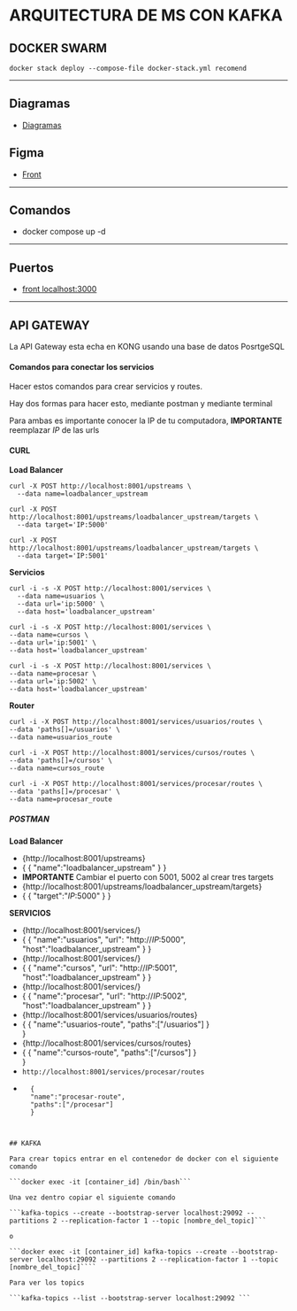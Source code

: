 # **ARQUITECTURA DE MS CON KAFKA**

## **DOCKER SWARM**
```shell
docker stack deploy --compose-file docker-stack.yml recomend
```


---

## **Diagramas**

- [Diagramas](https://miro.com/welcomeonboard/a3dXYmtpaVpZcVhzaWNWaDZlYUVEd1dvS2I0SFVlekhwbGkxdlJnUE9sVEgxWFczb0FDZW56WVdFR2VYajltdnwzNDU4NzY0NTM0Mjk4NTg0NjA0fDI=?share_link_id=519012505508)

## **Figma**

- [Front](https://www.figma.com/proto/Ot6bc82rw3QlpVmaINKZms/UI-Design-System-Recomendation?type=design&node-id=49-422&t=pK2g5gepaGibhshK-0&scaling=scale-down&page-id=0%3A1)

---

## **Comandos**

- docker compose up -d 

---

## **Puertos**

- [front localhost:3000](http://localhost:3000)

---

## **API GATEWAY**

La API Gateway esta echa en KONG usando una base de datos PosrtgeSQL 

#### **Comandos para conectar los servicios**

Hacer estos comandos para crear servicios y routes.

Hay dos formas para hacer esto, mediante postman y mediante terminal

Para ambas es importante conocer la IP de tu computadora, **IMPORTANTE** reemplazar *IP* de las urls

#### CURL

**Load Balancer**
```
curl -X POST http://localhost:8001/upstreams \
  --data name=loadbalancer_upstream
```

```
curl -X POST http://localhost:8001/upstreams/loadbalancer_upstream/targets \
  --data target='IP:5000'
```

```
curl -X POST http://localhost:8001/upstreams/loadbalancer_upstream/targets \
  --data target='IP:5001'
```

**Servicios**

```
curl -i -s -X POST http://localhost:8001/services \
  --data name=usuarios \
  --data url='ip:5000' \
  --data host='loadbalancer_upstream'
  ```

  ```
curl -i -s -X POST http://localhost:8001/services \
  --data name=cursos \
  --data url='ip:5001' \
  --data host='loadbalancer_upstream'
  ```

  ```
curl -i -s -X POST http://localhost:8001/services \
  --data name=procesar \
  --data url='ip:5002' \
  --data host='loadbalancer_upstream'
  ```

  **Router**

  ```
  curl -i -X POST http://localhost:8001/services/usuarios/routes \
  --data 'paths[]=/usuarios' \
  --data name=usuarios_route
  ```

  ```
  curl -i -X POST http://localhost:8001/services/cursos/routes \
  --data 'paths[]=/cursos' \
  --data name=cursos_route
  ```

  ```
  curl -i -X POST http://localhost:8001/services/procesar/routes \
  --data 'paths[]=/procesar' \
  --data name=procesar_route
  ```


##### *POSTMAN*

**Load Balancer**

- {http://localhost:8001/upstreams}
- {
    {
    "name":"loadbalancer_upstream"
    }
}
- **IMPORTANTE** Cambiar el puerto con 5001, 5002 al crear tres targets 
- {http://localhost:8001/upstreams/loadbalancer_upstream/targets}
- {
    {
    "target":"*IP*:5000"
    }
}


**SERVICIOS**
- {http://localhost:8001/services/}
- {
    {
    "name":"usuarios",
    "url": "http://*IP*:5000",
    "host":"loadbalancer_upstream"
    }
}
- {http://localhost:8001/services/}
- {
    {
    "name":"cursos",
    "url": "http://*IP*:5001",
    "host":"loadbalancer_upstream"
    }
}
- {http://localhost:8001/services/}
- {
    {
    "name":"procesar",
    "url": "http://*IP*:5002",
    "host":"loadbalancer_upstream"
    }
}
- {http://localhost:8001/services/usuarios/routes}
- {
    {
    "name":"usuarios-route",
    "paths":["/usuarios"]
    }   
}
- {http://localhost:8001/services/cursos/routes}
- {
    {
    "name":"cursos-route",
    "paths":["/cursos"]
    }   
}
- ```http://localhost:8001/services/procesar/routes```
- ```
    {
    "name":"procesar-route",
    "paths":["/procesar"]
    }   
```


## KAFKA

Para crear topics entrar en el contenedor de docker con el siguiente comando

```docker exec -it [container_id] /bin/bash```

Una vez dentro copiar el siguiente comando 

```kafka-topics --create --bootstrap-server localhost:29092 --partitions 2 --replication-factor 1 --topic [nombre_del_topic]```

o

```docker exec -it [container_id] kafka-topics --create --bootstrap-server localhost:29092 --partitions 2 --replication-factor 1 --topic [nombre_del_topic]````

Para ver los topics 

```kafka-topics --list --bootstrap-server localhost:29092 ```

